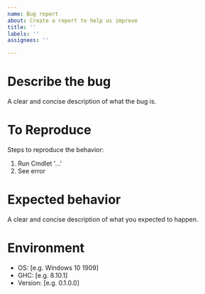 ```yaml
---
name: Bug report
about: Create a report to help us improve
title: ''
labels: ''
assignees: ''

---
```


# Describe the bug

A clear and concise description of what the bug is.

# To Reproduce

Steps to reproduce the behavior:

1. Run Cmdlet '…'
2. See error

# Expected behavior

A clear and concise description of what you expected to happen.

# Environment

 - OS: [e.g. Windows 10 1909]
 - GHC: [e.g. 8.10.1]
 - Version: [e.g. 0.1.0.0]
